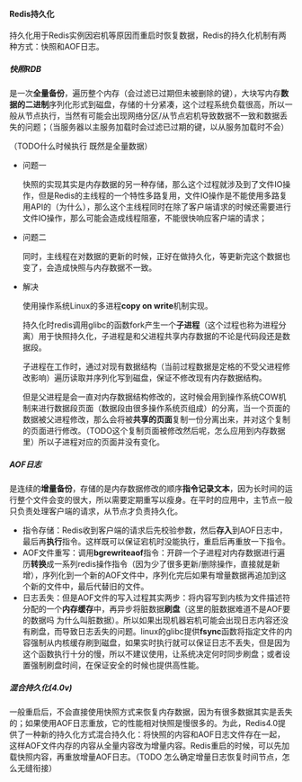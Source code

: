 #### Redis持久化

持久化用于Redis实例因宕机等原因而重启时恢复数据，Redis的持久化机制有两种方式：快照和AOF日志。

##### 快照RDB

是一次**全量备份**，遍历整个内存（会过滤已过期但未被删除的键），大块写内存**数据的二进制**序列化形式到磁盘，存储的十分紧凑，这个过程系统负载很高，所以一般从节点执行，当然有可能会出现网络分区/从节点宕机导致数据不一致和数据丢失的问题；（当服务器以主服务加载时会过滤已过期的键，以从服务加载时不会）

（TODO什么时候执行 既然是全量数据）

- 问题一

  快照的实现其实是内存数据的另一种存储，那么这个过程就涉及到了文件IO操作，但是Redis的主线程的一个特性多路复用，文件IO操作是不能使用多路复用API的（为什么），那么这个主线程同时在除了客户端请求的时候还需要进行文件IO操作，那么可能会造成线程阻塞，不能很快响应客户端的请求；

- 问题二

  同时，主线程在对数据的更新的时候，正好在做持久化，等更新完这个数据也变了，会造成快照与内存数据不一致。

- 解决

  使用操作系统Linux的多进程**copy on write**机制实现。

  持久化时redis调用glibc的函数fork产生一个**子进程**（这个过程也称为进程分离）用于快照持久化，子进程是和父进程共享内存数据的不论是代码段还是数据段。

  子进程在工作时，通过对现有数据结构（当前过程数据是定格的不受父进程修改影响）遍历读取并序列化写到磁盘，保证不修改现有内存数据结构。

  但是父进程是会一直对内存数据结构修改的，这时候会用到操作系统COW机制来进行数据段页面（数据段由很多操作系统页组成）的分离，当一个页面的数据被父进程修改，那么会将被**共享的页面**复制一份分离出来，并对这个复制的页面进行修改。（TODO这个复制页面被修改然后呢，怎么应用到内存数据里）所以子进程对应的页面并没有变化。

##### AOF日志

是连续的**增量备份**，存储的是内存数据修改的顺序**指令记录文本**，因为长时间的运行整个文件会变的很大，所以需要定期重写以瘦身。在平时的应用中，主节点一般只负责处理客户端的请求，从节点才负责持久化。

- 指令存储：Redis收到客户端的请求后先校验参数，然后**存入**到AOF日志中，最后再**执行**指令。这样既可以保证宕机时没能执行，重启后再重放一下指令。
- AOF文件重写：调用**bgrewriteaof**指令：开辟一个子进程对内存数据进行遍历**转换**成一系列redis操作指令（因为少了很多更新/删除操作，直接就是新增），序列化到一个新的AOF文件中，序列化完后如果有增量数据再追加到这个新的文件中，最后代替旧的文件。
- 日志丢失：但是AOF文件的写入过程其实两步：将内容写到内核为文件描述符分配的一个**内存缓存**中，再异步将脏数据**刷盘**（这里的脏数据难道不是AOF要的数据吗 为什么叫脏数据）。所以如果出现机器宕机可能会出现日志内容还没有刷盘，而导致日志丢失的问题。linux的glibc提供**fsync**函数将指定文件的内容强制从内核缓存刷到磁盘，如果实时执行就可以保证日志不丢失，但是因为这个函数执行十分的慢，所以不建议使用，让系统决定何时同步刷盘；或者设置强制刷盘时间，在保证安全的时候也提供高性能。

##### 混合持久化(4.0v)

一般重启后，不会直接使用快照方式来恢复内存数据，因为有很多数据其实是丢失的；如果使用AOF日志重放，它的性能相对快照是慢很多的。为此，Redis4.0提供了一种新的持久化方式混合持久化：将快照的内容和AOF日志文件存在一起，这样AOF文件内存的内容从全量内容改为增量内容。Redis重启的时候，可以先加载快照内容，再重放增量AOF日志。（TODO 怎么确定增量日志恢复时间节点，怎么无缝衔接）
